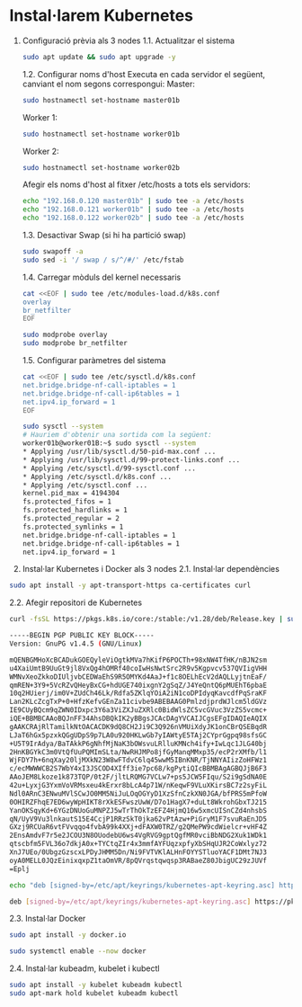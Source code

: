 # Instal·larem Kubernetes
1. Configuració prèvia als 3 nodes
   1.1. Actualitzar el sistema
   ```bash
   sudo apt update && sudo apt upgrade -y
   ```
   1.2. Configurar noms d'host
   Executa en cada servidor el següent, canviant el nom segons correspongui:
   Master:
   ```bash
   sudo hostnamectl set-hostname master01b
   ```
   Worker 1:
   ```bash
   sudo hostnamectl set-hostname worker01b
   ```
   Worker 2:
   ```bash
   sudo hostnamectl set-hostname worker02b
   ```

   Afegir els noms d'host al fitxer /etc/hosts a tots els servidors:
   ```bash
   echo "192.168.0.120 master01b" | sudo tee -a /etc/hosts
   echo "192.168.0.121 worker01b" | sudo tee -a /etc/hosts
   echo "192.168.0.122 worker02b" | sudo tee -a /etc/hosts
   ```
   1.3. Desactivar Swap (si hi ha partició swap)
   ```bash
   sudo swapoff -a
   sudo sed -i '/ swap / s/^/#/' /etc/fstab
   ```

   1.4. Carregar mòduls del kernel necessaris
   ```bash
   cat <<EOF | sudo tee /etc/modules-load.d/k8s.conf
   overlay
   br_netfilter
   EOF

   sudo modprobe overlay
   sudo modprobe br_netfilter
   ```

   1.5. Configurar paràmetres del sistema
   ```bash
   cat <<EOF | sudo tee /etc/sysctl.d/k8s.conf
   net.bridge.bridge-nf-call-iptables = 1
   net.bridge.bridge-nf-call-ip6tables = 1
   net.ipv4.ip_forward = 1
   EOF

   sudo sysctl --system
   # Hauriem d'obtenir una sortida com la següent:
   worker01b@worker01B:~$ sudo sysctl --system
   * Applying /usr/lib/sysctl.d/50-pid-max.conf ...
   * Applying /usr/lib/sysctl.d/99-protect-links.conf ...
   * Applying /etc/sysctl.d/99-sysctl.conf ...
   * Applying /etc/sysctl.d/k8s.conf ...
   * Applying /etc/sysctl.conf ...
   kernel.pid_max = 4194304
   fs.protected_fifos = 1
   fs.protected_hardlinks = 1
   fs.protected_regular = 2
   fs.protected_symlinks = 1
   net.bridge.bridge-nf-call-iptables = 1
   net.bridge.bridge-nf-call-ip6tables = 1
   net.ipv4.ip_forward = 1
   ```

2. Instal·lar Kubernetes i Docker als 3 nodes
2.1. Instal·lar dependències
```bash
sudo apt install -y apt-transport-https ca-certificates curl
```

2.2. Afegir repositori de Kubernetes
```bash
curl -fsSL https://pkgs.k8s.io/core:/stable:/v1.28/deb/Release.key | sudo tee /etc/apt/keyrings/kubernetes-apt-keyring.asc

-----BEGIN PGP PUBLIC KEY BLOCK-----
Version: GnuPG v1.4.5 (GNU/Linux)

mQENBGMHoXcBCADukGOEQyleViOgtkMVa7hKifP6POCTh+98xNW4TfHK/nBJN2sm
u4XaiUmtB9UuGt9jl8VxQg4hOMRf40coIwHsNwtSrc2R9v5Kgpvcv537QVIigVHH
WMNvXeoZkkoDIUljvbCEDWaEhS9R5OMYKd4AaJ+f1c8OELhEcV2dAQLLyjtnEaF/
qmREN+3Y9+5VcRZvQHeyBxCG+hdUGE740ixgnY2gSqZ/J4YeQntQ6pMUEhT6pbaE
10q2HUierj/im0V+ZUdCh46Lk/Rdfa5ZKlqYOiA2iN1coDPIdyqKavcdfPqSraKF
Lan2KLcZcgTxP+0+HfzKefvGEnZa11civbe9ABEBAAG0PmlzdjprdWJlcm5ldGVz
IE9CUyBQcm9qZWN0IDxpc3Y6a3ViZXJuZXRlc0BidWlsZC5vcGVuc3VzZS5vcmc+
iQE+BBMBCAAoBQJnFF34AhsDBQkIK2yBBgsJCAcDAgYVCAIJCgsEFgIDAQIeAQIX
gAAKCRAjRlTamilkNtOACACDK9dQ8CH2Ji9C3Q926nVMUiXdyJK1onCBrQSEBqdR
LJaT6hGx5pzxkQGgUDpS9p7LA0u920HKLwGb7yIAWtyE5TAj2CYprGgpq98sfsGC
+U5T9IrAdya/BaTAkkP6gNhfMjNaK3bOWsvuLRlluKMNch4ify+IwLqc1JLG40bj
2HnKBGYkC3m0VtQfUuPQMImSLta/NwRHJMPo8jfGyManqMMxp35/ecP2rXMfb/l1
WjFDY7h+6nqXay20ljMXkN23W8wFTdvC6lq45wwM5IBnKNR/TjNNYAIizZoHFWz1
c/ecMWWWCB2S7WbY4xI3JSCOD4XIff3ie7pc68/kgPytiQIcBBMBAgAGBQJjB6F3
AAoJEM8Lkoze1k873TQP/0t2F/jltLRQMG7VCLw7+ps5JCW5FIqu/S2i9gSdNA0E
42u+LyxjG3YxmVoVRMsxeu4kErxr8bLcA4p71W/nKeqwF9VLuXKirsBC7z2syFiL
Ndl0ARnC3ENwuMVlSCwJO0MM5NiJuLOqOGYyD1XzSfnCzkXN0JGA/bfPRS5mPfoW
0OHIRZFhqE7ED6wyWpHIKT8rXkESFwszUwW/D7o1HagX7+duLt8WkrohGbxTJ215
YanOKSqyKd+6YGzDNUoGuMNPZJ5wTrThOkTzEFZ4HjmQ16w5xmcUISnCZd4nhsbS
qN/UyV9Vu3lnkautS15E4CcjP1RRzSkT0jka62vPtAzw+PiGryM1F7svuRaEnJD5
GXzj9RCUaR6vtFVvqqo4fvbA99k4XXj+dFAXW0TRZ/g2QMePW9cdWielcr+vHF4Z
2EnsAmdvF7r5e2JCOU3N8OUodebU6ws4VgRVG9gptQgfMR0vciBbNDG2Xuk1WDk1
qtscbfm5FVL36o7dkjA0x+TYCtqZIr4x3mmfAYFUqzxpfyXbSHqUJR2CoWxlyz72
XnJ7UEo/0UbgzGzscxLPDyJHMM5Dn/Ni9FVTVKlALHnFOYYSTluoYACF1DMt7NJ3
oyA0MELL0JQzEinixqxpZ1taOmVR/8pQVrqstqwqsp3RABaeZ80JbigUC29zJUVf
=Eplj

echo "deb [signed-by=/etc/apt/keyrings/kubernetes-apt-keyring.asc] https://pkgs.k8s.io/core:/stable:/v1.28/deb/ /" | sudo tee /etc/apt/sources.list.d/kubernetes.list

deb [signed-by=/etc/apt/keyrings/kubernetes-apt-keyring.asc] https://pkgs.k8s.io/core:/stable:/v1.28/deb/ /
```

2.3. Instal·lar Docker
```bash
sudo apt install -y docker.io

sudo systemctl enable --now docker
```

2.4. Instal·lar kubeadm, kubelet i kubectl
```bash
sudo apt install -y kubelet kubeadm kubectl
sudo apt-mark hold kubelet kubeadm kubectl
```

